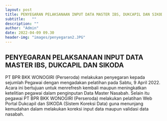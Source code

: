 ```yaml
---
layout: post
title: PENYEGARAN PELAKSANAAN INPUT DATA MASTER IBS, DUKCAPIL DAN SIKODA
subtitle:   ""
description: ""
author: "Admin"
date: 2022-04-09 09.30
header-img: "images/penyegaran2.JPG"
---
```



## PENYEGARAN PELAKSANAAN INPUT DATA MASTER IBS, DUKCAPIL DAN SIKODA

PT BPR BKK WONOGIRI (Perseroda) melakukan penyegaran kepada sejumlah Pegawai dengan mengadakan pelatihan pada Sabtu, 9 April 2022. Acara ini bertujuan untuk menrefresh kembali maupun meningkatkan ketelitian pegawai dalam penginputan Data Master Nasabah. Selain itu pegawai PT BPR BKK WONOGIRI (Perseroda) melakukan pelatihan Web Portal Dukcapil dan SIKODA (Sistem Koreksi Data) guna menunjang kemudahan dalam melakukan koreksi input data maupun validasi data nasabah.

<img src="/images/penyegaran1.JPG" class="img-responsive img-centered" alt="">

<img src="/images/penyegaran3.JPG" class="img-responsive img-centered" alt="">